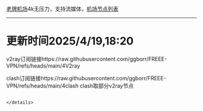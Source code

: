 
[老牌机场](https://www.linghunyun.com/#/register?code=KBcl8cHj)4k无压力，支持流媒体，[机场节点列表](https://github.com/ggborr/FREEE-VPN/blob/main/%E8%8A%82%E7%82%B9%E5%88%97%E8%A1%A8.pdf)
****

# 更新时间2025/4/19,18:20
v2ray订阅链接https://raw.githubusercontent.com/ggborr/FREEE-VPN/refs/heads/main/4V2ray

clash订阅链接https://raw.githubusercontent.com/ggborr/FREEE-VPN/refs/heads/main/4clash
clash取部分v2ray节点
 


```

</details>

 
